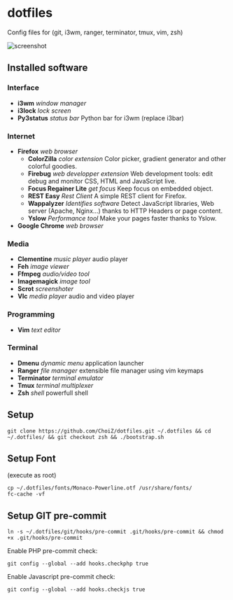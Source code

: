 # dotfiles

Config files for (git, i3wm, ranger, terminator, tmux, vim, zsh)

![screenshot](https://raw.github.com/ChoiZ/dotfiles/gh-pages/dotfiles.png)

## Installed software

### Interface

+ **i3wm** _window manager_
+ **i3lock** _lock screen_
+ **Py3status** _status bar_ Python bar for i3wm (replace i3bar)

### Internet

+ **Firefox** _web browser_
    + **ColorZilla** _color extension_ Color picker, gradient generator and
    other colorful goodies.
    + **Firebug** _web developper extension_ Web development tools: edit debug
    and monitor CSS, HTML and JavaScript live.
    + **Focus Regainer Lite** _get focus_ Keep focus on embedded object.
    + **REST Easy** _Rest Client_ A simple REST client for Firefox.
    + **Wappalyzer** _Identifies software_ Detect JavaScript libraries, Web
    server (Apache, Nginx…) thanks to HTTP Headers or page content.
    + **Yslow** _Performance tool_ Make your pages faster thanks to Yslow.
+ **Google Chrome** _web browser_

### Media

+ **Clementine** _music player_ audio player
+ **Feh** _image viewer_
+ **Ffmpeg** _audio/video tool_
+ **Imagemagick** _image tool_
+ **Scrot** _screenshoter_
+ **Vlc** _media player_ audio and video player

### Programming

+ **Vim** _text editor_

### Terminal

+ **Dmenu** _dynamic menu_ application launcher
+ **Ranger** _file manager_ extensible file manager using vim keymaps
+ **Terminator** _terminal emulator_
+ **Tmux** _terminal multiplexer_
+ **Zsh** _shell_ powerfull shell

## Setup

```
git clone https://github.com/ChoiZ/dotfiles.git ~/.dotfiles && cd ~/.dotfiles/ && git checkout zsh && ./bootstrap.sh
```

## Setup Font

(execute as root)
```
cp ~/.dotfiles/fonts/Monaco-Powerline.otf /usr/share/fonts/
fc-cache -vf
```

## Setup GIT pre-commit

```
ln -s ~/.dotfiles/git/hooks/pre-commit .git/hooks/pre-commit && chmod +x .git/hooks/pre-commit
```

Enable PHP pre-commit check:
```
git config --global --add hooks.checkphp true
```

Enable Javascript pre-commit check:
```
git config --global --add hooks.checkjs true
```
